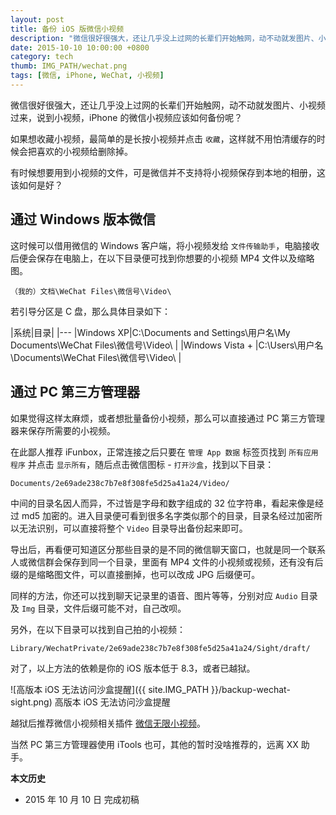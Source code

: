 ```yaml
---
layout: post
title: 备份 iOS 版微信小视频
description: "微信很好很强大，还让几乎没上过网的长辈们开始触网，动不动就发图片、小视频过来，说到小视频，iPhone 的微信小视频应该如何备份呢？"
date: 2015-10-10 10:00:00 +0800
category: tech
thumb: IMG_PATH/wechat.png
tags: [微信, iPhone, WeChat, 小视频]
---
```


微信很好很强大，还让几乎没上过网的长辈们开始触网，动不动就发图片、小视频过来，说到小视频，iPhone 的微信小视频应该如何备份呢？

如果想收藏小视频，最简单的是长按小视频并点击 `收藏`，这样就不用怕清缓存的时候会把喜欢的小视频给删除掉。

有时候想要用到小视频的文件，可是微信并不支持将小视频保存到本地的相册，这该如何是好？

## 通过 Windows 版本微信

这时候可以借用微信的 Windows 客户端，将小视频发给 `文件传输助手`，电脑接收后便会保存在电脑上，在以下目录便可找到你想要的小视频 MP4 文件以及缩略图。

    （我的）文档\WeChat Files\微信号\Video\

若引导分区是 C 盘，那么具体目录如下：

|系统|目录|
|---
|Windows XP|C:\Documents and Settings\用户名\My Documents\WeChat Files\微信号\Video\ |
|Windows Vista + |C:\Users\用户名\Documents\WeChat Files\微信号\Video\ |

## 通过 PC 第三方管理器

如果觉得这样太麻烦，或者想批量备份小视频，那么可以直接通过 PC 第三方管理器来保存所需要的小视频。

在此鄙人推荐 iFunbox，正常连接之后只要在 `管理 App 数据` 标签页找到 `所有应用程序` 并点击 `显示所有`，随后点击微信图标 - `打开沙盒`，找到以下目录：

    Documents/2e69ade238c7b7e8f308fe5d25a41a24/Video/

中间的目录名因人而异，不过皆是字母和数字组成的 32 位字符串，看起来像是经过 md5 加密的。进入目录便可看到很多名字类似那个的目录，目录名经过加密所以无法识别，可以直接将整个 `Video` 目录导出备份起来即可。

导出后，再看便可知道区分那些目录的是不同的微信聊天窗口，也就是同一个联系人或微信群会保存到同一个目录，里面有 MP4 文件的小视频或视频，还有没有后缀的是缩略图文件，可以直接删掉，也可以改成 JPG 后缀便可。

同样的方法，你还可以找到聊天记录里的语音、图片等等，分别对应 `Audio` 目录及 `Img` 目录，文件后缀可能不对，自己改呗。

另外，在以下目录可以找到自己拍的小视频：

    Library/WechatPrivate/2e69ade238c7b7e8f308fe5d25a41a24/Sight/draft/

对了，以上方法的依赖是你的 iOS 版本低于 8.3，或者已越狱。

![高版本 iOS 无法访问沙盒提醒]({{ site.IMG_PATH }}/backup-wechat-sight.png)
高版本 iOS 无法访问沙盒提醒

越狱后推荐微信小视频相关插件 [微信无限小视频](http://bbs.feng.com/read-htm-tid-8881387-page-1.html)。

当然 PC 第三方管理器使用 iTools 也可，其他的暂时没啥推荐的，远离 XX 助手。

**本文历史**

* 2015 年 10 月 10 日 完成初稿
